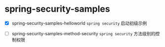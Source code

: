 # spring-security-samples

- [x] spring-security-samples-helloworld `spring security` 启动初级示例

- [ ] spring-security-samples-method-security `spring security` 方法级别的控制权限